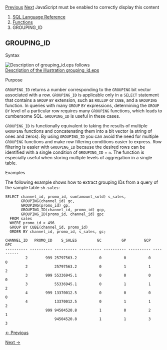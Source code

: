 [Previous](GROUPING.md) [Next](HEXTORAW.md) JavaScript must be enabled to
correctly display this content

  1. [SQL Language Reference ](index.md)
  2. [Functions](Functions.md)
  3. GROUPING_ID 

## GROUPING_ID

Syntax

![Description of grouping_id.eps
follows](https://docs.oracle.com/en/database/oracle/oracle-database/23/sqlrf/img/grouping_id.gif)  
[Description of the illustration grouping_id.eps](img_text/grouping_id.md)

Purpose

`GROUPING_ID` returns a number corresponding to the `GROUPING` bit vector
associated with a row. `GROUPING_ID` is applicable only in a `SELECT`
statement that contains a `GROUP` `BY` extension, such as `ROLLUP` or `CUBE`,
and a `GROUPING` function. In queries with many `GROUP` `BY` expressions,
determining the `GROUP` `BY` level of a particular row requires many
`GROUPING` functions, which leads to cumbersome SQL. `GROUPING_ID` is useful
in these cases.

`GROUPING_ID` is functionally equivalent to taking the results of multiple
`GROUPING` functions and concatenating them into a bit vector (a string of
ones and zeros). By using `GROUPING_ID` you can avoid the need for multiple
`GROUPING` functions and make row filtering conditions easier to express. Row
filtering is easier with `GROUPING_ID` because the desired rows can be
identified with a single condition of `GROUPING_ID` = `n`. The function is
especially useful when storing multiple levels of aggregation in a single
table.

Examples

The following example shows how to extract grouping IDs from a query of the
sample table `sh.sales`:

    
    
    SELECT channel_id, promo_id, sum(amount_sold) s_sales,
           GROUPING(channel_id) gc,
           GROUPING(promo_id) gp,
           GROUPING_ID(channel_id, promo_id) gcp,
           GROUPING_ID(promo_id, channel_id) gpc
      FROM sales
      WHERE promo_id > 496
      GROUP BY CUBE(channel_id, promo_id)
      ORDER BY channel_id, promo_id, s_sales, gc;
     
    CHANNEL_ID   PROMO_ID    S_SALES         GC         GP        GCP        GPC
    ---------- ---------- ---------- ---------- ---------- ---------- ----------
             2        999 25797563.2          0          0          0          0
             2            25797563.2          0          1          1          2
             3        999 55336945.1          0          0          0          0
             3            55336945.1          0          1          1          2
             4        999 13370012.5          0          0          0          0
             4            13370012.5          0          1          1          2
                      999 94504520.8          1          0          2          1
                          94504520.8          1          1          3          3


[← Previous](GROUPING.md)

[Next →](HEXTORAW.md)
